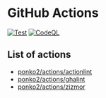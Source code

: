 # GitHub Actions

[![Test](https://github.com/ponko2/actions/actions/workflows/test.yml/badge.svg)](https://github.com/ponko2/actions/actions/workflows/test.yml) [![CodeQL](https://github.com/ponko2/actions/actions/workflows/github-code-scanning/codeql/badge.svg)](https://github.com/ponko2/actions/actions/workflows/github-code-scanning/codeql)

## List of actions

- [ponko2/actions/actionlint](actionlint)
- [ponko2/actions/ghalint](ghalint)
- [ponko2/actions/zizmor](zizmor)
